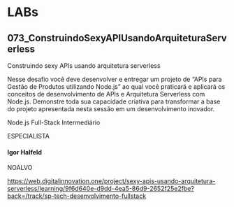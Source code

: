 # LABs

## 073_ConstruindoSexyAPIUsandoArquiteturaServerless

Construindo sexy APIs usando arquitetura serverless

Nesse desafio você deve desenvolver e entregar um projeto de “APIs para Gestão de Produtos utilizando Node.js” ao qual você praticará e aplicará os conceitos de desenvolvimento de APIs e Arquitetura Serverless com Node.js. Demonstre toda sua capacidade criativa para transformar a base do projeto apresentada nesta sessão em um desenvolvimento inovador.

Node.js Full-Stack Intermediário

ESPECIALISTA
#### Igor Halfeld
NOALVO

https://web.digitalinnovation.one/project/sexy-apis-usando-arquitetura-serverless/learning/9f6d640e-d9dd-4ea5-86d9-2652f25e2fbe?back=/track/sp-tech-desenvolvimento-fullstack
